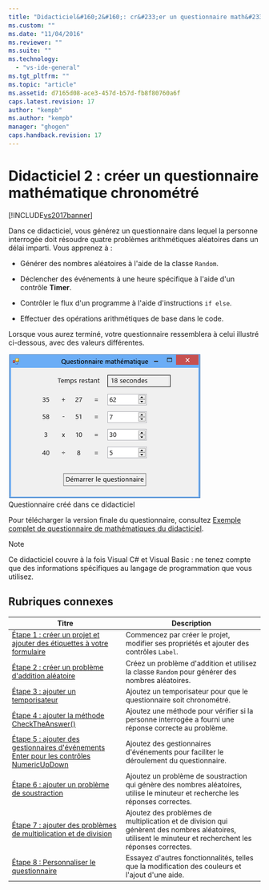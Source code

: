 ```yaml
---
title: "Didacticiel&#160;2&#160;: cr&#233;er un questionnaire math&#233;matique chronom&#233;tr&#233; | Microsoft Docs"
ms.custom: ""
ms.date: "11/04/2016"
ms.reviewer: ""
ms.suite: ""
ms.technology: 
  - "vs-ide-general"
ms.tgt_pltfrm: ""
ms.topic: "article"
ms.assetid: d7165d08-ace3-457d-b57d-fb8f80760a6f
caps.latest.revision: 17
author: "kempb"
ms.author: "kempb"
manager: "ghogen"
caps.handback.revision: 17
---
```

# Didacticiel&#160;2&#160;: cr&#233;er un questionnaire math&#233;matique chronom&#233;tr&#233;
[!INCLUDE[vs2017banner](../code-quality/includes/vs2017banner.md)]

Dans ce didacticiel, vous générez un questionnaire dans lequel la personne interrogée doit résoudre quatre problèmes arithmétiques aléatoires dans un délai imparti.  Vous apprenez à :  
  
-   Générer des nombres aléatoires à l'aide de la classe `Random`.  
  
-   Déclencher des événements à une heure spécifique à l'aide d'un contrôle **Timer**.  
  
-   Contrôler le flux d'un programme à l'aide d'instructions `if else`.  
  
-   Effectuer des opérations arithmétiques de base dans le code.  
  
 Lorsque vous aurez terminé, votre questionnaire ressemblera à celui illustré ci\-dessous, avec des valeurs différentes.  
  
 ![Questionnaire mathématique avec quatre problèmes](../ide/media/express_finishedquiz.png "Express\_FinishedQuiz")  
Questionnaire créé dans ce didacticiel  
  
 Pour télécharger la version finale du questionnaire, consultez [Exemple complet de questionnaire de mathématiques du didacticiel](http://code.msdn.microsoft.com/Complete-Math-Quiz-8581813c).  
  
> [!NOTE]
>  Ce didacticiel couvre à la fois Visual C\# et Visual Basic : ne tenez compte que des informations spécifiques au langage de programmation que vous utilisez.  
  
## Rubriques connexes  
  
|Titre|Description|  
|-----------|-----------------|  
|[Étape 1 : créer un projet et ajouter des étiquettes à votre formulaire](../ide/step-1-create-a-project-and-add-labels-to-your-form.md)|Commencez par créer le projet, modifier ses propriétés et ajouter des contrôles `Label`.|  
|[Étape 2 : créer un problème d'addition aléatoire](../ide/step-2-create-a-random-addition-problem.md)|Créez un problème d'addition et utilisez la classe `Random` pour générer des nombres aléatoires.|  
|[Étape 3 : ajouter un temporisateur](../Topic/Step%203:%20Add%20a%20Countdown%20Timer.md)|Ajoutez un temporisateur pour que le questionnaire soit chronométré.|  
|[Étape 4 : ajouter la méthode CheckTheAnswer\(\)](../Topic/Step%204:%20Add%20the%20CheckTheAnswer\(\)%20Method.md)|Ajoutez une méthode pour vérifier si la personne interrogée a fourni une réponse correcte au problème.|  
|[Étape 5 : ajouter des gestionnaires d'événements Enter pour les contrôles NumericUpDown](../Topic/Step%205:%20Add%20Enter%20Event%20Handlers%20for%20the%20NumericUpDown%20Controls.md)|Ajoutez des gestionnaires d'événements pour faciliter le déroulement du questionnaire.|  
|[Étape 6 : ajouter un problème de soustraction](../ide/step-6-add-a-subtraction-problem.md)|Ajoutez un problème de soustraction qui génère des nombres aléatoires, utilise le minuteur et recherche les réponses correctes.|  
|[Étape 7 : ajouter des problèmes de multiplication et de division](../Topic/Step%207:%20Add%20Multiplication%20and%20Division%20Problems.md)|Ajoutez des problèmes de multiplication et de division qui génèrent des nombres aléatoires, utilisent le minuteur et recherchent les réponses correctes.|  
|[Étape 8 : Personnaliser le questionnaire](../ide/step-8-customize-the-quiz.md)|Essayez d'autres fonctionnalités, telles que la modification des couleurs et l'ajout d'une aide.|